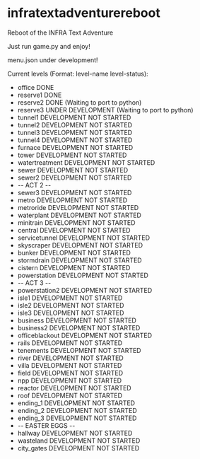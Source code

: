 # infratextadventurereboot
Reboot of the INFRA Text Adventure

Just run game.py and enjoy!

menu.json under development!

Current levels (Format: level-name level-status):
  - office DONE
  - reserve1 DONE
  - reserve2 DONE (Waiting to port to python)
  - reserve3 UNDER DEVELOPMENT (Waiting to port to python)
  - tunnel1 DEVELOPMENT NOT STARTED
  - tunnel2 DEVELOPMENT NOT STARTED
  - tunnel3 DEVELOPMENT NOT STARTED
  - tunnel4 DEVELOPMENT NOT STARTED
  - furnace DEVELOPMENT NOT STARTED
  - tower DEVELOPMENT NOT STARTED
  - watertreatment DEVELOPMENT NOT STARTED
  - sewer DEVELOPMENT NOT STARTED
  - sewer2 DEVELOPMENT NOT STARTED
  - -- ACT 2 --
  - sewer3 DEVELOPMENT NOT STARTED
  - metro DEVELOPMENT NOT STARTED
  - metroride DEVELOPMENT NOT STARTED
  - waterplant DEVELOPMENT NOT STARTED
  - minitrain DEVELOPMENT NOT STARTED
  - central DEVELOPMENT NOT STARTED
  - servicetunnel DEVELOPMENT NOT STARTED
  - skyscraper DEVELOPMENT NOT STARTED
  - bunker DEVELOPMENT NOT STARTED
  - stormdrain DEVELOPMENT NOT STARTED
  - cistern DEVELOPMENT NOT STARTED
  - powerstation DEVELOPMENT NOT STARTED
  - -- ACT 3 --
  - powerstation2 DEVELOPMENT NOT STARTED
  - isle1 DEVELOPMENT NOT STARTED
  - isle2 DEVELOPMENT NOT STARTED
  - isle3 DEVELOPMENT NOT STARTED
  - business DEVELOPMENT NOT STARTED
  - business2 DEVELOPMENT NOT STARTED
  - officeblackout DEVELOPMENT NOT STARTED
  - rails DEVELOPMENT NOT STARTED
  - tenements DEVELOPMENT NOT STARTED
  - river DEVELOPMENT NOT STARTED
  - villa DEVELOPMENT NOT STARTED
  - field DEVELOPMENT NOT STARTED
  - npp DEVELOPMENT NOT STARTED
  - reactor DEVELOPMENT NOT STARTED
  - roof DEVELOPMENT NOT STARTED
  - ending_1 DEVELOPMENT NOT STARTED
  - ending_2 DEVELOPMENT NOT STARTED
  - ending_3 DEVELOPMENT NOT STARTED
  - -- EASTER EGGS --
  - hallway DEVELOPMENT NOT STARTED
  - wasteland DEVELOPMENT NOT STARTED
  - city_gates DEVELOPMENT NOT STARTED
  
